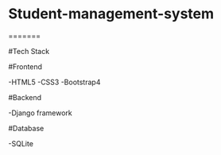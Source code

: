# Student-management-system
=======

#Tech Stack

#Frontend

  -HTML5
  -CSS3
  -Bootstrap4
  
#Backend

  -Django framework
  
#Database

  -SQLite
